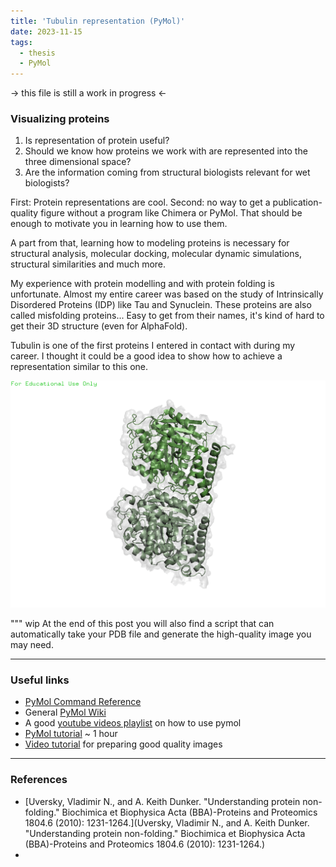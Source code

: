 ```yaml
---
title: 'Tubulin representation (PyMol)'
date: 2023-11-15
tags:
  - thesis
  - PyMol
---
```


-> this file is still a work in progress <- 

### Visualizing proteins

1. Is representation of protein useful?
2. Should we know how proteins we work with are represented into the three dimensional space?
3. Are the information coming from structural biologists relevant for wet biologists?

First: Protein representations are cool. Second: no way to get a publication-quality figure without a program like Chimera or PyMol. That should be enough to motivate you in learning how to use them. 

A part from that, learning how to modeling proteins is necessary for structural analysis, molecular docking, molecular dynamic simulations, structural similarities and much more. 

My experience with protein modelling and with protein folding is unfortunate. Almost my entire career was based on the study of Intrinsically Disordered Proteins (IDP) like Tau and Synuclein. These proteins are also called misfolding proteins... Easy to get from their names, it's kind of hard to get their 3D structure (even for AlphaFold).

Tubulin is one of the first proteins I entered in contact with during my career. I thought it could be a good idea to show how to achieve a representation similar to this one. 

![Tubulin](../images/Tub20231115.png)


"""
wip
At the end of this post you will also find a script that can automatically take your PDB file and generate the high-quality image you may need. 

---
### Useful links
- [PyMol Command Reference](https://pymol.org/pymol-command-ref.html)
- General [PyMol Wiki](https://pymolwiki.org/index.php/Main_Page)
- A good [youtube videos playlist](https://www.youtube.com/watch?v=UN8cj7omiCM&list=PLUMhYZpMLtanlp_zVde7CWsRr1EnCzAFD&index=1) on how to use pymol
- [PyMol tutorial](https://www.youtube.com/watch?v=o4XR-0VTXrY&t=2193s) ~ 1 hour 
- [Video tutorial](https://www.youtube.com/watch?v=fVOpB75Xzmo&t=2s) for preparing good quality images
---
### References
- [Uversky, Vladimir N., and A. Keith Dunker. "Understanding protein non-folding." Biochimica et Biophysica Acta (BBA)-Proteins and Proteomics 1804.6 (2010): 1231-1264.](Uversky, Vladimir N., and A. Keith Dunker. "Understanding protein non-folding." Biochimica et Biophysica Acta (BBA)-Proteins and Proteomics 1804.6 (2010): 1231-1264.)
- 

